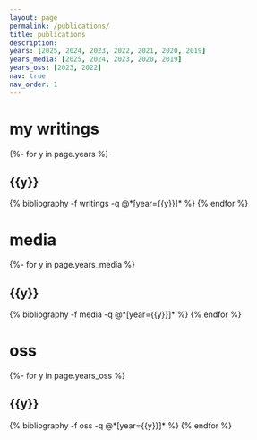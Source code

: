 ```yaml
---
layout: page
permalink: /publications/
title: publications
description: 
years: [2025, 2024, 2023, 2022, 2021, 2020, 2019]
years_media: [2025, 2024, 2023, 2020, 2019]
years_oss: [2023, 2022]
nav: true
nav_order: 1
---
```

<!-- _pages/publications.md -->
<div class="publications">

<h1>my writings</h1>
{%- for y in page.years %}
  <h2 class="year">{{y}}</h2>
  {% bibliography -f writings -q @*[year={{y}}]* %}
{% endfor %}


<h1>media</h1>
{%- for y in page.years_media %}
  <h2 class="year">{{y}}</h2>
  {% bibliography -f media -q @*[year={{y}}]* %}
{% endfor %}


<h1>oss</h1>
{%- for y in page.years_oss %}
  <h2 class="year">{{y}}</h2>
  {% bibliography -f oss -q @*[year={{y}}]* %}
{% endfor %}


</div>
